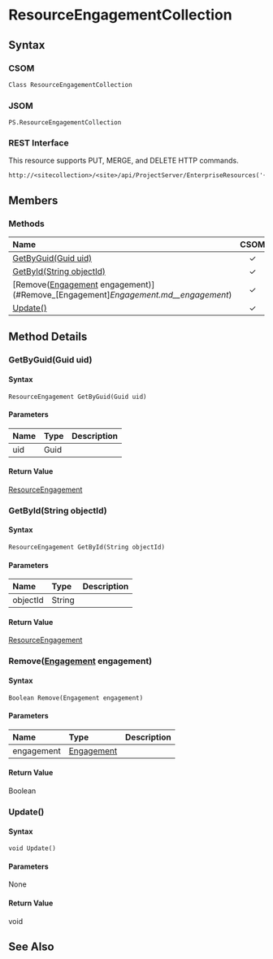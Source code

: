 [comment]: # (Name:ResourceEngagementCollection)
[comment]: # (Type:Object)
[comment]: # (Status:Incomplete)
[comment]: # (GeneratedDate:2016-12-13 02:07:22Z)

# ResourceEngagementCollection





## Syntax

### CSOM

```C#
Class ResourceEngagementCollection 
```
### JSOM

```
PS.ResourceEngagementCollection
```
### REST Interface

This resource supports PUT, MERGE, and DELETE HTTP commands.

```
http://<sitecollection>/<site>/api/ProjectServer/EnterpriseResources('{resourceid}')/Engagements
```


## Members






### Methods

|**Name**|**CSOM**|**JSOM**|**REST**|**Data Type**|**Description**|
|:-----|:-----:|:-----:|:-----:|:-----|:-----|
|[GetByGuid(Guid uid)](#GetByGuid_Guid_uid_)|&#x2713;|&#x2713;|&#x2713;|[ResourceEngagement](ResourceEngagement.md)||
|[GetById(String objectId)](#GetById_String_objectId_)|&#x2713;|&#x2713;|&#x2713;|[ResourceEngagement](ResourceEngagement.md)||
|[Remove([Engagement](Engagement.md) engagement)](#Remove_[Engagement]_Engagement.md__engagement_)|&#x2713;|&#x2713;||Boolean||
|[Update()](#Update__)|&#x2713;|&#x2713;|&#x2713;|void||



## Method Details


### <a id="GetByGuid_Guid_uid_"></a>GetByGuid(Guid uid)
 


#### Syntax

```
ResourceEngagement GetByGuid(Guid uid)
```

#### Parameters
|**Name** |**Type**|**Description**|
|:------ |:----|:------ |
|uid| Guid | 


#### Return Value

[ResourceEngagement](ResourceEngagement.md)

### <a id="GetById_String_objectId_"></a>GetById(String objectId)
 


#### Syntax

```
ResourceEngagement GetById(String objectId)
```

#### Parameters
|**Name** |**Type**|**Description**|
|:------ |:----|:------ |
|objectId| String | 


#### Return Value

[ResourceEngagement](ResourceEngagement.md)

### <a id="Remove_[Engagement]_Engagement.md__engagement_"></a>Remove([Engagement](Engagement.md) engagement)
 


#### Syntax

```
Boolean Remove(Engagement engagement)
```

#### Parameters
|**Name** |**Type**|**Description**|
|:------ |:----|:------ |
|engagement| [Engagement](Engagement.md) | 


#### Return Value

Boolean

### <a id="Update__"></a>Update()
 


#### Syntax

```
void Update()
```

#### Parameters

None

#### Return Value

void


## See Also
